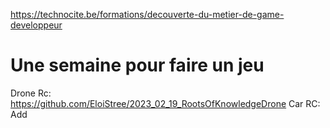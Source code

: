 
https://technocite.be/formations/decouverte-du-metier-de-game-developpeur

# Une semaine pour faire un jeu 

Drone Rc: https://github.com/EloiStree/2023_02_19_RootsOfKnowledgeDrone
Car RC: Add
